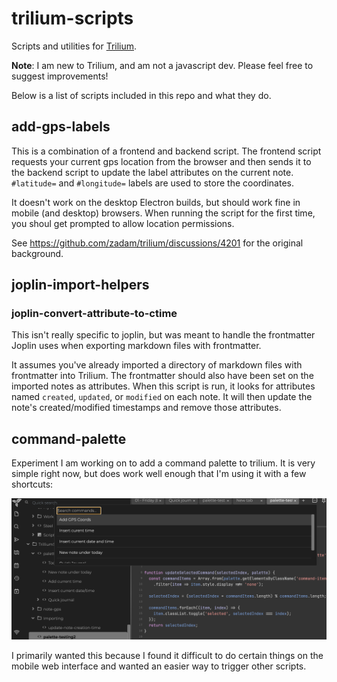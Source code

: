 # trilium-scripts
Scripts and utilities for [Trilium](https://github.com/zadam/trilium).

**Note**:  I am new to Trilium, and am not a javascript dev.  Please feel free to suggest improvements!


Below is a list of scripts included in this repo and what they do.

## add-gps-labels

This is a combination of a frontend and backend script.   The frontend script requests your current gps location from the browser and then sends it to the backend script to update the label attributes on the current note.  `#latitude=` and `#longitude=` labels are used to store the coordinates.

It doesn't work on the desktop Electron builds, but should work fine in mobile (and desktop) browsers.  When running the script for the first time, you shoul get prompted to allow location permissions.

See <https://github.com/zadam/trilium/discussions/4201> for the original background.

## joplin-import-helpers

### joplin-convert-attribute-to-ctime

This isn't really specific to joplin, but was meant to handle the frontmatter Joplin uses when exporting markdown files with frontmatter.

It assumes you've already imported a directory of markdown files with frontmatter into Trilium.  The frontmatter should also have been set on the imported notes as attributes.  When this script is run, it looks for attributes named `created`, `updated`, or `modified` on each note.  It will then update the note's created/modified timestamps and remove those attributes.

## command-palette

Experiment I am working on to add a command palette to trilium.   It is very simple right now, but does work well enough that I'm using it with a few shortcuts:

![screenshot of command palette](command-palette/screenshot-cmd-palette.png)

I primarily wanted this because I found it difficult to do certain things on the mobile web interface and wanted an easier way to trigger other scripts.